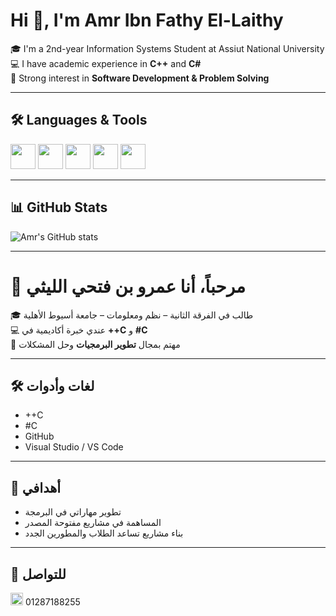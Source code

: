 
# Hi 👋, I'm Amr Ibn Fathy El-Laithy  

🎓 I'm a 2nd-year Information Systems Student at Assiut National University  
💻 I have academic experience in **C++** and **C#**  
🚀 Strong interest in **Software Development & Problem Solving**  

---

## 🛠️ Languages & Tools
<p>
  <img src="https://cdn.jsdelivr.net/gh/devicons/devicon/icons/cplusplus/cplusplus-original.svg" width="40" height="40"/>
  <img src="https://cdn.jsdelivr.net/gh/devicons/devicon/icons/csharp/csharp-original.svg" width="40" height="40"/>
  <img src="https://cdn.jsdelivr.net/gh/devicons/devicon/icons/github/github-original.svg" width="40" height="40"/>
  <img src="https://cdn.jsdelivr.net/gh/devicons/devicon/icons/vscode/vscode-original.svg" width="40" height="40"/>
  <img src="https://img.icons8.com/color/48/visual-studio.png" width="40" height="40"/>
</p>

---

## 📊 GitHub Stats
![Amr's GitHub stats](![C#](https://img.shields.io/badge/C%23-C%23-239120?style=for-the-badge&logo=c-sharp&logoColor=white)
)

---

# 👋 مرحباً، أنا عمرو بن فتحي الليثي  

🎓 طالب في الفرقة الثانية – نظم ومعلومات – جامعة أسيوط الأهلية  
💻 عندي خبرة أكاديمية في **++C** و **#C**  
🚀 مهتم بمجال **تطوير البرمجيات** وحل المشكلات  

---

## 🛠️ لغات وأدوات
- ++C  
- #C  
- GitHub  
- Visual Studio / VS Code  

---

## 📌 أهدافي
- تطوير مهاراتي في البرمجة  
- المساهمة في مشاريع مفتوحة المصدر  
- بناء مشاريع تساعد الطلاب والمطورين الجدد  

---

## 📱 للتواصل
[<img src="https://img.icons8.com/color/24/whatsapp.png" width="20"/>](https://wa.me/201287188255) 01287188255  
